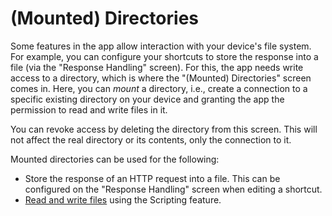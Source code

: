 # (Mounted) Directories

Some features in the app allow interaction with your device's file system. For example, you can configure your shortcuts to store the response into a file (via the "Response Handling" screen). For this, the app needs write access to a directory, which is where the "(Mounted) Directories" screen comes in. Here, you can *mount* a directory, i.e., create a connection to a specific existing directory on your device and granting the app the permission to read and write files in it.

You can revoke access by deleting the directory from this screen. This will not affect the real directory or its contents, only the connection to it.

Mounted directories can be used for the following:
- Store the response of an HTTP request into a file. This can be configured on the "Response Handling" screen when editing a shortcut.
- [Read and write files](scripting.md#read-write-files) using the Scripting feature.

